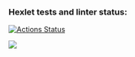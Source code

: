 ### Hexlet tests and linter status:
[![Actions Status](https://github.com/Orloff-Star/python-project-49/actions/workflows/hexlet-check.yml/badge.svg)](https://github.com/Orloff-Star/python-project-49/actions)

<a href="https://codeclimate.com/github/Orloff-Star/python-project-49/maintainability"><img src="https://api.codeclimate.com/v1/badges/56a76894d97cdb44720e/maintainability" /></a>
